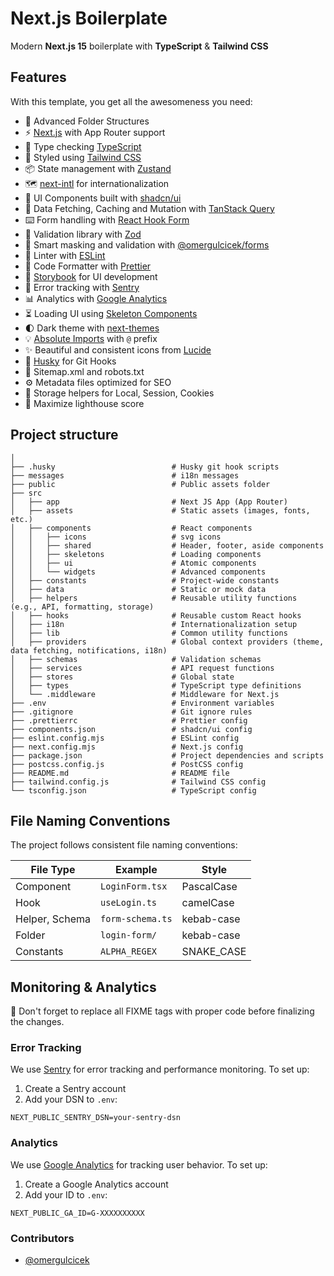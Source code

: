# Next.js Boilerplate

Modern **Next.js 15** boilerplate with **TypeScript** & **Tailwind CSS**

## Features

With this template, you get all the awesomeness you need:

- 📂 Advanced Folder Structures
- ⚡ [Next.js](https://nextjs.org/) with App Router support
- 💎 Type checking [TypeScript](https://www.typescriptlang.org/)
- 🎨 Styled using [Tailwind CSS](https://tailwindcss.com/)
- 📦 State management with [Zustand](https://zustand-demo.pmnd.rs/)
- 🗺️ [next-intl](https://next-intl.dev/) for internationalization
- 🧩 UI Components built with [shadcn/ui](https://ui.shadcn.com/)
- 🔄 Data Fetching, Caching and Mutation with [TanStack Query](https://tanstack.com/query/latest)
- ⌨️ Form handling with [React Hook Form](https://react-hook-form.com/)
- 🔴 Validation library with [Zod](https://zod.dev/)
- 🌸 Smart masking and validation with [@omergulcicek/forms](https://www.npmjs.com/package/@omergulcicek/forms)
- 🧹 Linter with [ESLint](https://eslint.org/)
- 💖 Code Formatter with [Prettier](https://prettier.io/)
- 🎉 [Storybook](https://storybook.js.org/) for UI development
- 🚨 Error tracking with [Sentry](https://sentry.io/)
- 📊 Analytics with [Google Analytics](https://analytics.google.com/)
- ⏳ Loading UI using [Skeleton Components](https://ui.shadcn.com/docs/components/skeleton)
- 🌓 Dark theme with [next-themes](https://npmjs.com/package/next-themes)
- 💡 [Absolute Imports](https://nextjs.org/docs/pages/building-your-application/configuring/absolute-imports-and-module-aliases) with `@` prefix
- ✨ Beautiful and consistent icons from [Lucide](https://lucide.dev/)
- 🐶 [Husky](https://typicode.github.io/husky/) for Git Hooks
- 🤖 Sitemap.xml and robots.txt
- ⚙️ Metadata files optimized for SEO
- 🍪 Storage helpers for Local, Session, Cookies
- 💯 Maximize lighthouse score

## Project structure

```shell
│
├── .husky                          # Husky git hook scripts
├── messages                        # i18n messages
├── public                          # Public assets folder
├── src
│   ├── app                         # Next JS App (App Router)
│   ├── assets                      # Static assets (images, fonts, etc.)
│   ├── components                  # React components
│   │   ├── icons                   # svg icons
│   │   ├── shared                  # Header, footer, aside components
│   │   ├── skeletons               # Loading components
│   │   ├── ui                      # Atomic components
│   │   └── widgets                 # Advanced components
│   ├── constants                   # Project-wide constants
│   ├── data                        # Static or mock data
│   ├── helpers                     # Reusable utility functions (e.g., API, formatting, storage)
│   ├── hooks                       # Reusable custom React hooks
│   ├── i18n                        # Internationalization setup
│   ├── lib                         # Common utility functions
│   ├── providers                   # Global context providers (theme, data fetching, notifications, i18n)
│   ├── schemas                     # Validation schemas
│   ├── services                    # API request functions
│   ├── stores                      # Global state
│   ├── types                       # TypeScript type definitions
│   └── .middleware                 # Middleware for Next.js
├── .env                            # Environment variables
├── .gitignore                      # Git ignore rules
├── .prettierrc                     # Prettier config
├── components.json                 # shadcn/ui config
├── eslint.config.mjs               # ESLint config
├── next.config.mjs                 # Next.js config
├── package.json                    # Project dependencies and scripts
├── postcss.config.js               # PostCSS config
├── README.md                       # README file
├── tailwind.config.js              # Tailwind CSS config
└── tsconfig.json                   # TypeScript config
```

## File Naming Conventions

The project follows consistent file naming conventions:

| File Type      | Example          | Style      |
| -------------- | ---------------- | ---------- |
| Component      | `LoginForm.tsx`  | PascalCase |
| Hook           | `useLogin.ts`    | camelCase  |
| Helper, Schema | `form-schema.ts` | kebab-case |
| Folder         | `login-form/`    | kebab-case |
| Constants      | `ALPHA_REGEX`    | SNAKE_CASE |

## Monitoring & Analytics

🚧 Don't forget to replace all FIXME tags with proper code before finalizing the changes.

### Error Tracking

We use [Sentry](https://sentry.io/) for error tracking and performance monitoring. To set up:

1. Create a Sentry account
2. Add your DSN to `.env`:

```env
NEXT_PUBLIC_SENTRY_DSN=your-sentry-dsn
```

### Analytics

We use [Google Analytics](https://analytics.google.com/) for tracking user behavior. To set up:

1. Create a Google Analytics account
2. Add your ID to `.env`:

```env
NEXT_PUBLIC_GA_ID=G-XXXXXXXXXX
```

### Contributors

- [@omergulcicek](https://github.com/omergulcicek)
